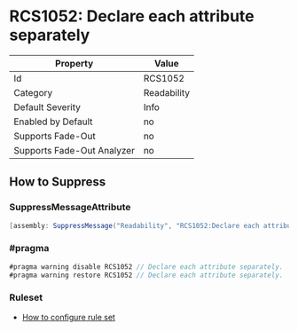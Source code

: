 # RCS1052: Declare each attribute separately

Property | Value
--- | --- 
Id | RCS1052
Category | Readability
Default Severity | Info
Enabled by Default | no
Supports Fade-Out | no
Supports Fade-Out Analyzer | no

## How to Suppress

### SuppressMessageAttribute

```csharp
[assembly: SuppressMessage("Readability", "RCS1052:Declare each attribute separately.", Justification = "<Pending>")]
```

### \#pragma

```csharp
#pragma warning disable RCS1052 // Declare each attribute separately.
#pragma warning restore RCS1052 // Declare each attribute separately.
```

### Ruleset

* [How to configure rule set](../HowToConfigureAnalyzers.md)
